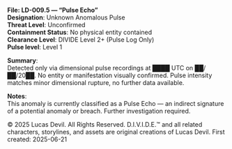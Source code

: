 **File: LD-009.5 — “Pulse Echo”**  
**Designation**: Unknown Anomalous Pulse  
**Threat Level**: Unconfirmed  
**Containment Status**: No physical entity contained   
**Clearance Level**: DIVIDE Level 2+ (Pulse Log Only)   
**Pulse level**: Level 1  

**Summary**:  
Detected only via dimensional pulse recordings at ████ UTC on ██/██/20██. No entity or manifestation visually confirmed. Pulse intensity matches minor dimensional rupture, no further data available.  

**Notes**:  
This anomaly is currently classified as a Pulse Echo — an indirect signature of a potential anomaly or breach. Further investigation required.  




© 2025 Lucas Devil. All Rights Reserved.
D.I.V.I.D.E.™ and all related characters, storylines, and assets are original creations of Lucas Devil.
First created: 2025-06-21
